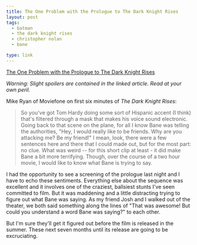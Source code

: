 ```yaml
---
title: The One Problem with the Prologue to The Dark Knight Rises
layout: post
tags:
  - batman
  - the dark knight rises
  - christopher nolan
  - bane

type: link
---
```


[The One Problem with the Prologue to The Dark Knight Rises](http://blog.moviefone.com/2011/12/12/9-things-dark-knight-rises-prologue/)

*Warning: Slight spoilers are contained in the linked article. Read at your own peril.*

Mike Ryan of Moviefone on first six minutes of <em>The Dark Knight Rises</em>:

>So you've got Tom Hardy doing some sort of Hispanic accent (I think) that's filtered through a mask that makes his voice sound electronic. Going back to that scene on the plane, for all I know Bane was telling the authorities, "Hey, I would really like to be friends. Why are you attacking me? Be my friend!" I mean, look, there were a few sentences here and there that I could made out, but for the most part: no clue. What was weird -- for this short clip at least - it did make Bane a bit more terrifying. Though, over the course of a two hour movie, I would like to know what Bane is trying to say.

I had the opportunity to see a screening of the prologue last night and I have to echo these sentiments. Everything else about the sequence was excellent and it involves one of the craziest, ballsiest stunts I've seen committed to film. But it was maddening and a little distracting trying to figure out what Bane was saying. As my friend Josh and I walked out of the theater, we both said something along the lines of "That was awesome! But could you understand a word Bane was saying?" to each other.

But I'm sure they'll get it figured out before the film is released in the summer. These next seven months until its release are going to be excruciating.
